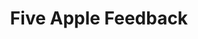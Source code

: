 ---
title: Five Apple Feedback
pointer: "five-apple"
description: "Five Apple Feedback is a web application built on Vue. It allows VIPKid(ESL) Teachers the ability to manage feedback templates that can quickly be customized for multiple students. Other features include scheduling feedback with date/time, flagging public feedback as outdated and more."
icons: ['vue', 'firebase']
bullets: ['']
---